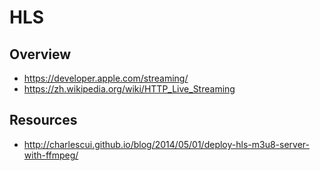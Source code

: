 # HLS

## Overview

- https://developer.apple.com/streaming/
- https://zh.wikipedia.org/wiki/HTTP_Live_Streaming

## Resources

- http://charlescui.github.io/blog/2014/05/01/deploy-hls-m3u8-server-with-ffmpeg/
